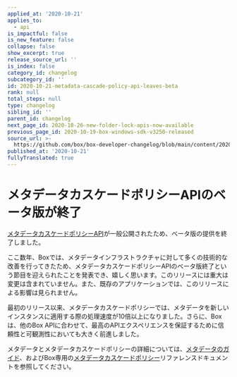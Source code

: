 ```yaml
---
applied_at: '2020-10-21'
applies_to:
  - api
is_impactful: false
is_new_feature: false
collapse: false
show_excerpt: true
release_source_url: ''
is_index: false
category_id: changelog
subcategory_id: ''
id: 2020-10-21-metadata-cascade-policy-api-leaves-beta
rank: null
total_steps: null
type: changelog
sibling_id: ''
parent_id: changelog
next_page_id: 2020-10-26-new-folder-lock-apis-now-available
previous_page_id: 2020-10-19-box-windows-sdk-v3250-released
source_url: >-
  https://github.com/box/box-developer-changelog/blob/main/content/2020/10-21-metadata-cascade-policy-api-leaves-beta.md
published_at: '2020-10-21'
fullyTranslated: true
---
```

# メタデータカスケードポリシーAPIのベータ版が終了

[メタデータカスケードポリシーAPI][mdc_api]が一般公開されたため、ベータ版の提供を終了しました。

ここ数年、Boxでは、メタデータインフラストラクチャに対して多くの技術的な改善を行ってきたため、メタデータカスケードポリシーAPIのベータ版終了という節目を迎えられたことを発表でき、嬉しく思います。このリリースには重大は変更は含まれていません。また、既存のアプリケーションでは、このリリースによる影響は見られません。

最初のリリース以来、メタデータカスケードポリシーでは、メタデータを新しいインスタンスに適用する際の処理速度が10倍以上になりました。さらに、Boxは、他のBox APIに合わせて、最高のAPIエクスペリエンスを保証するために信頼性と可観測性においても大きく前進しました。

メタデータとメタデータカスケードポリシーの詳細については、[メタデータのガイド][guides]、およびBox専用の[メタデータカスケードポリシー][mdc_api]リファレンスドキュメントを参照してください。

[mdc_api]: e://post_metadata_cascade_policies

[guides]: g://metadata
